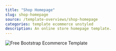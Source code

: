 ```yaml
---
title: "Shop Homepage"
slug: shop-homepage
source: /template-overviews/shop-homepage
categories: template ecommerce unstyled
description: An online store homepage template.
---
```


<img src="http://sbootstrap.layoutschoolc.netdna-cdn.com/assets/img/templates/shop-homepage.jpg" class="img-responsive" alt="Free Bootstrap Ecommerce Template">
